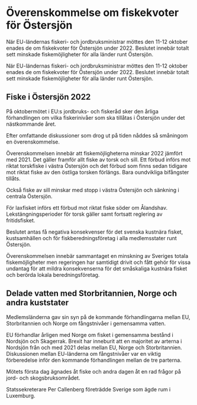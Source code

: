 # Överenskommelse om fiskekvoter för Östersjön

När EU-ländernas fiskeri- och jordbruksministrar möttes den 11-12 oktober enades de om fiskekvoter för Östersjön under 2022. Beslutet innebär totalt sett minskade fiskemöjligheter för alla länder runt Östersjön.

När EU-ländernas fiskeri- och jordbruksministrar möttes den 11-12 oktober enades de om fiskekvoter för Östersjön under 2022. Beslutet innebär totalt sett minskade fiskemöjligheter för alla länder runt Östersjön.

## Fiske i Östersjön 2022

På oktobermötet i EU:s jordbruks- och fiskeråd sker den årliga förhandlingen om vilka fiskerinivåer som ska tillåtas i Östersjön under det nästkommande året.

Efter omfattande diskussioner som drog ut på tiden nåddes så småningom en överenskommelse.

Överenskommelsen innebär att fiskemöjligheterna minskar 2022 jämfört med 2021. Det gäller framför allt fiske av torsk och sill. Ett förbud införs mot riktat torskfiske i västra Östersjön och det förbud som finns sedan tidigare mot riktat fiske av den östliga torsken förlängs. Bara oundvikliga bifångster tillåts.

Också fiske av sill minskar med stopp i västra Östersjön och sänkning i centrala Östersjön.

För laxfisket införs ett förbud mot riktat fiske söder om Ålandshav. Lekstängningsperioder för torsk gäller samt fortsatt reglering av fritidsfisket.

Beslutet antas få negativa konsekvenser för det svenska kustnära fisket, kustsamhällen och för fiskberedningsföretag i alla medlemsstater runt Östersjön.

Överenskommelsen innebär sammantaget en minskning av Sveriges totala fiskemöjligheter men regeringen har samtidigt drivit och fått gehör för vissa undantag för att mildra konsekvenserna för det småskaliga kustnära fisket och berörda lokala beredningsföretag.

## Delade vatten med Storbritannien, Norge och andra kuststater

Medlemsländerna gav sin syn på de kommande förhandlingarna mellan EU, Storbritannien och Norge om fångstnivåer i gemensamma vatten.

EU förhandlar årligen med Norge om fisket i gemensamma bestånd i Nordsjön och Skagerrak. Brexit har inneburit att en majoritet av arterna i Nordsjön från och med 2021 delas mellan EU, Norge och Storbritannien. Diskussionen mellan EU-länderna om fångstnivåer var en viktig förberedelse inför den kommande förhandlingen mellan de tre parterna.

Mötets första dag ägnades åt fiske och andra dagen åt en rad frågor på jord- och skogsbruksområdet.

Statssekreterare Per Callenberg företrädde Sverige som ägde rum i Luxemburg.
